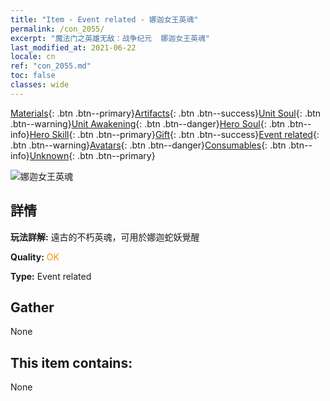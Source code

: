 ```yaml
---
title: "Item - Event related - 娜迦女王英魂"
permalink: /con_2055/
excerpt: "魔法门之英雄无敌：战争纪元  娜迦女王英魂"
last_modified_at: 2021-06-22
locale: cn
ref: "con_2055.md"
toc: false
classes: wide
---
```

 [Materials](/ItemsCN/){: .btn .btn--primary}[Artifacts](/ItemsCN/Artifacts/){: .btn .btn--success}[Unit Soul](/ItemsCN/UnitSoul/){: .btn .btn--warning}[Unit Awakening](/ItemsCN/UnitAwakening/){: .btn .btn--danger}[Hero Soul](/ItemsCN/HeroSoul/){: .btn .btn--info}[Hero Skill](/ItemsCN/HeroSkill/){: .btn .btn--primary}[Gift](/ItemsCN/Gift/){: .btn .btn--success}[Event related](/ItemsCN/Events/){: .btn .btn--warning}[Avatars](/ItemsCN/Avatars/){: .btn .btn--danger}[Consumables](/ItemsCN/Consumables/){: .btn .btn--info}[Unknown](/ItemsCN/Unknown/){: .btn .btn--primary}

 ![娜迦女王英魂](/images/t/juexing_606.png)

## 詳情
 **玩法詳解:** 遠古的不朽英魂，可用於娜迦蛇妖覺醒

 **Quality:** <span style="color: #FF8C00">OK</span>

 **Type:** Event related

## Gather

  None

## This item contains:

  None

